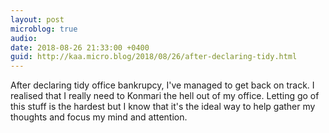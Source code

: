 ```yaml
---
layout: post
microblog: true
audio: 
date: 2018-08-26 21:33:00 +0400
guid: http://kaa.micro.blog/2018/08/26/after-declaring-tidy.html
---
```

After declaring tidy office bankrupcy, I've managed to get back on track. I realised that I really need to Konmari the hell out of my office. Letting go of this stuff is the hardest but I know that it's the ideal way to help gather my thoughts and focus my mind and attention.
